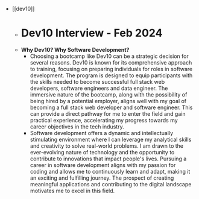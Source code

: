 - [[dev10]]
	- # Dev10 Interview - Feb 2024
	- **Why Dev10? Why Software Development?**
		- Choosing a bootcamp like Dev10 can be a strategic decision for several reasons. Dev10 is known for its comprehensive approach to training, focusing on preparing individuals for roles in software development. The program is designed to equip participants with the skills needed to become successful full stack web developers, software engineers and data engineer. The immersive nature of the bootcamp, along with the possibility of being hired by a potential employer, aligns well with my goal of becoming a full stack web developer and software engineer. This can provide a direct pathway for me to enter the field and gain practical experience, accelerating my progress towards my career objectives in the tech industry.
		- Software development offers a dynamic and intellectually stimulating environment where I can leverage my analytical skills and creativity to solve real-world problems. I am drawn to the ever-evolving nature of technology and the opportunity to contribute to innovations that impact people's lives. Pursuing a career in software development aligns with my passion for coding and allows me to continuously learn and adapt, making it an exciting and fulfilling journey. The prospect of creating meaningful applications and contributing to the digital landscape motivates me to excel in this field.
